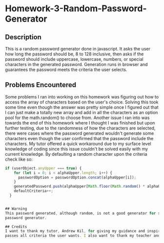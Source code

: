 # Homework-3-Random-Password-Generator

## Description
This is a random password generator done in javascript. It asks the user how long the password should be, 8 to 128 inclusive, then asks if the password
should include uppercase, lowercase, numbers, or special characters in the generated password. Generation runs in browser and guarantees the password meets
the criteria the user selects.

## Problems Encountered
Some problems I ran into working on this homework was figuring out how to access the array of characters based on the user's choice. Solving this took some time
even though the answer was pretty simple once I figured out that I can just make a totally new array and add in all the characters as an option pool for the 
math.random() to choose from. Another issue I ran into was towards the end of this homework where I thought I was finished but upon further testing, due to the
randomness of how the characters are selected, there were cases where the password generated wouldn't generate some characters even though the user confirmed 
that the password include the characters. My tutor offered a quick workaround due to my surface level knowledge of coding since this issue couldn't be solved easily
with my current knowledge. By defaulting a random character upon the criteria check like so:
```javascript
if (userObject.anyUpper === true) {
    for (let i = 0; i < alphaUpper.length; i++) {
      passwordOption = passwordOption.concat(alphaUpper[i]);
    }
    generatedPassword.push(alphaUpper[Math.floor(Math.random() * alphaUpper.length)]);
    defaultCriteria++;
  }


## Warning
This password generated, although random, is not a good generator for secure passwords if you happen to come across this generator. Please search for a more secure
password generator.

## Credits
I want to thank my tutor, Andrew Kil, for giving my guidance and inspiration on this homework when I got stuck on trying to figure out a way to guarantee the password
passes all criteria the user wants. I also want to thank my teacher and TAs for always being available as much as possible for questions.